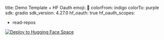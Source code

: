 title: Demo Template + HF Oauth
emoji: 🤖
colorFrom: indigo
colorTo: purple
sdk: gradio
sdk_version: 4.27.0
hf_oauth: true
hf_oauth_scopes:
  - read-repos

[![Deploy to Hugging Face Space](https://github.com/P1et1e/hf_spaces_template/actions/workflows/cd.yaml/badge.svg)](https://github.com/P1et1e/hf_spaces_template/actions/workflows/cd.yaml)
